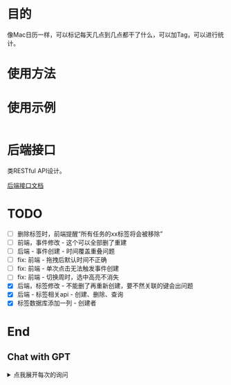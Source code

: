 <!--
 * @Author: LetMeFly
 * @Date: 2024-12-15 16:10:07
 * @LastEditors: LetMeFly.xyz
 * @LastEditTime: 2025-01-05 13:38:33
-->
# 目的

像Mac日历一样，可以标记每天几点到几点都干了什么，可以加Tag，可以进行统计。

# 使用方法



# 使用示例

```

```

# 后端接口

类RESTful API设计。

[后端接口文档](back/README.md)

# TODO

- [ ] 删除标签时，前端提醒“所有任务的xx标签将会被移除”
- [ ] 前端，事件修改 - 这个可以全部删了重建
- [ ] 后端 - 事件创建 - 时间覆盖重叠问题
- [ ] fix: 前端 - 拖拽后默认时间不正确
- [ ] fix: 前端 - 单次点击无法触发事件创建
- [ ] fix: 前端 - 切换周时，选中高亮不消失
- [x] 后端，标签修改 - 不能删了再重新创建，要不然关联的键会出问题
- [x] 后端 - 标签相关api - 创建、删除、查询
- [x] 标签数据库添加一列 - 创建者

# End

## Chat with GPT

<details><summary>点我展开每次的询问</summary>

你了解Mac日历吗

<hr/>

如果我想让ChatGPT帮我使用cloudflare workers创建一个类似Mac日历的应用，我应该怎么告诉它，以使得它能一步一步完成整个项目？

<hr/>

"我需要帮助使用Cloudflare Workers构建一个日历应用（类似Mac日历），支持以下功能：

+ 后端通过Cloudflare Workers实现事件的创建、获取、删除功能，并使用Cloudflare KV存储数据。
+ 前端使用HTML、CSS和JavaScript来显示日历，并支持用户创建、查看、编辑事件。这些前端的文件也是由同一个Cloudflare workers项目返回的。
+ 支持设置事件提醒，并通过浏览器通知提醒用户。
+ 提供API接口：POST /events（创建事件），GET /events（获取事件列表），DELETE /events/{id}（删除事件）。"
+ 支持对事件加Tag，支持分类汇总功能。

完成这个项目需要较大的工作量，请你分步骤逐步完成。

<hr/>

现在我创建好了cloudflare应用，并成功显示了Hello, Cloudflare Workers!

下一步我想编写代码，使得cloudflare返回html页面。

<hr/>

这个页面能够由js读取HTML来实现吗？我不知道cloudflare workers是否允许这么做

<hr/>

我希望将HTML和JavaScript分开，我应该如何部署静态文件？可以在一个项目中实现吗

<hr/>

对于前端页面进行如下修改：

+ 设置默认语言为中文
+ 在head部分引入js：https://letmefly.xyz/Links/Common.js
+ 缩进为4个空格（js文件也是如此）

<hr/>

前端显示成功！请继续

<hr/>

介绍http delete，说明其传参方式

能否像post和get一样传参，而不是通过url的子路径传参

<hr/>

现在我决定不使用KV来存储数据，而是使用D1数据库存储数据。

<hr/>

我在绑定D1数据库的时候，出现了以下报错：

D1 bindings require module-format workers. https://developers.cloudflare.com/workers/reference/migrate-to-module-workers/

<hr/>

TOML写注释

<hr/>

```
name = "api"
type = "module"  # 绑定D1数据库的Workers要求必须为模块格式而不能是脚本格式
compatibility_date = "2024-12-09"
main = "main.js"

d1_databases = [
  { binding = "api", database_id = "40bf17b1-b598-4ad2-aad0-860f2b282cee" }
]
```

报错：

```

 ⛅️ wrangler 3.93.0 (update available 3.95.0)
-------------------------------------------------------

▲ [WARNING] Processing wrangler.toml configuration:

    - 😶 Ignored: "type":
      Most common features now work out of the box with wrangler, including modules, jsx,
  typescript, etc. If you need anything more, use a custom build.


▲ [WARNING] You are about to publish a Workers Service that was last published via the Cloudflare Dashboard.

  Edits that have been made via the dashboard will be overridden by your local code and config.


√ Would you like to continue? ... yes
Total Upload: 5.56 KiB / gzip: 1.92 KiB
Your worker has access to the following bindings:
- D1 Databases:
  - api: 40bf17b1-b598-4ad2-aad0-860f2b282cee

X [ERROR] A request to the Cloudflare API (/accounts/870d2550dd021f035ec8dd56e29f7472/workers/scripts/api) failed.

  D1 bindings require module-format workers.
  https://developers.cloudflare.com/workers/reference/migrate-to-module-workers/ [code: 10021]

  If you think this is a bug, please open an issue at:
  https://github.com/cloudflare/workers-sdk/issues/new/choose
```

<hr/>

我有一个D1数据库：

```sql
CREATE TABLE Users (
    userid INTEGER PRIMARY KEY AUTOINCREMENT, 
    username VARCHAR(255) UNIQUE NOT NULL, 
    password VARCHAR(255) NOT NULL
);

CREATE TABLE User_LoginInfo (
    login_id INTEGER PRIMARY KEY AUTOINCREMENT,
    userid INTEGER NOT NULL,
    loginTime DATETIME NOT NULL,
    loginIp VARCHAR(50),
    passKey VARCHAR(255) NOT NULL,
    FOREIGN KEY (userid) REFERENCES Users(userid)
);
```

我要依据cookie中的passKey去User_LoginInfo中获取userid以便得知是哪个用户创建的任务。

用户只能操作自己创建的任务。

请你对其进行修改。

<hr/>

使用JS往当前域名下创建一个永不过期的cookie，名为passKey，值为123

<hr/>

我想要的主要是日历效果，主要是想记录今天已经完成的一件事情。

<hr/>

我想要的主要是日历效果，主要是想记录今天已经完成的一件事情。

请你不要着急，记住我所提出的所有要求，一步一步来完成。

下面首先设计并创建数据库。

<hr/>

我想要的主要是日历效果，主要是想记录今天已经完成的一件事情。例如我今天学了20分钟Java，我就可以在网页上记录一下，以便后续统计。

请你不要着急，记住我所提出的所有要求，一步一步来完成。

下面首先设计并创建数据库。

我已经创建了Users表、User_LoginInfo表，接下来准备创建Calendar_Tasks表和Calendar_Tags表。

Calendar_Tags表中包含：tagId、tagName、tagColor(十六进制的RGB值)

Calendar_Tasks表中包含：taskId、title、description、startTime(任务开始时间)、during(任务持续时长)、tagId、userid等。

<hr/>

很棒，接下来开始写后端的事件创建、新增、删除函数。

<hr/>

我有一个TagId数据表，现在要设计一个Tasks数据表。

一个Task可以对应多个TagId，Task中还会包含其他信息如taskId、description等。

我应该怎么设计Task表格？

<hr/>

解释这段sql代码

<hr/>

还有一种办法是在Task表中添加一个tags键。

两种解决方案哪个更合适？

<hr/>

我决定使用TaskTag表这种方式。

我有没有必要创建一个taskTag_Id这个键？

<hr/>

我想要的主要是日历效果，主要是想记录今天已经完成的一件事情。例如我今天学了20分钟Java，我就可以在网页上记录一下，以便后续统计。

请你不要着急，记住我所提出的所有要求，一步一步来完成。

下面首先设计并创建数据库。

我已经创建了Users表、User_LoginInfo表，接下来准备创建Calendar_Tasks表、Calendar_Tags表和Calendar_TaskTag表。

Calendar_Tags表中包含：tagId、tagName、tagColor(十六进制的RGB值)

Calendar_Tasks表中包含：taskId、title、description、startTime(任务开始时间)、during(任务持续时长)、userid等。

Calendar_TaskTag表中包含：taskId、TagId。一个任务可能对应着多个标签。

<hr/>

很棒，接下来开始写后端的事件创建、新增、删除函数。

<hr/>

重写一下添加标签的这段代码，每个标签插入一次是不是太低效了？

<hr/>

删除任务的时候，能否直接`DELETE FROM Calendar_Tasks WHERE taskId = ? AND userid = ?;`？

这样在userid和taskid不匹配的时候就会删除失败。

如果是这样，我又应该如何判断是否删除失败了？

<hr/>

现在我写完了后端的 查询、修改、删除 任务的函数，我想先写一个Python脚本模拟发包分别测试一下。

<hr/>

介绍HTTP DELETE

<hr/>

它可以将数据保留在请求体当中吗

<hr/>

```
...
```

现在我写完了后端的 查询、修改、删除 任务的函数，我想先写一个Python脚本模拟发包分别测试一下。

你不需要修改我写的函数，你只需要写一个使用python requests库的脚本，以便我可以运行测试。

<hr/>

```
...
```

现在我写完了后端的 查询、修改、删除 任务的函数，我想先写一个Python脚本模拟发包分别测试一下。

虽然deleteEvent函数可能不是很合适，但是你暂时不需要修改或继续完善它。

你的任务是：写一个python脚本，以便我可以用来测试这三个后端api。

<hr/>

不，现在你不需要修改我的代码

我需要修改代码的时候我会告诉你的。

你只需要完成一件事情，明白吗？

就是写一个python脚本，向后端发送模拟数据包，以便能测试这三个api是否可以正常工作。

<hr/>

```
...
```

现在我写完了后端的 查询、修改、删除 任务的函数，我想先写一个Python脚本模拟发包分别测试一下。

虽然deleteEvent函数可能不是很合适，但是你暂时不需要修改或继续完善它。

你的任务是：写一个python脚本，以便我可以用来测试这三个后端api。

请注意，现在你不需要修改我的代码

我需要修改代码的时候我会告诉你的。

你只需要完成一件事情，明白吗？

就是写一个python脚本，向后端发送模拟数据包，以便能测试这三个api是否可以正常工作。

我不希望继续处理事件删除的功能，你可以理解我这个功能已经完成了。

现在你不要帮我完善其中的删除任务功能，你要做的是写python代码。

<hr/>

我不希望在URL中确定DELETE函数的taskID，我就要不规范地在请求体中传递taskID这个参数。

本次回复中，你只能返回python代码，用python的requests库发送模拟请求，测试后端的三个api

<hr/>

cloudfalre workers如何读取绑定的D1数据库

<hr/>

我绑定的数据库名为CALENDAR_DB，但是缺报错`X [ERROR] Error fetching user ID: ReferenceError: CALENDAR_DB is not defined`

<hr/>

是不是因为我没有初始化本地数据库

<hr/>

我想直接应用生产环境的数据库。
请问我在本地都需要进行哪些操作

<hr/>

wrangler deploy后，线上环境可以正常执行了。

但是wrangler dev后，本地环境报错没有数据表。

<hr/>

配置了`preview_database_id = "40bf17b1-b598-4ad2-aad0-860f2b282cee"`后:

```
wrangler.toml changed...
Your worker has access to the following bindings:
- D1 Databases:
  - CALENDAR_DB: 40bf17b1-b598-4ad2-aad0-860f2b282cee, Preview: (40bf17b1-b598-4ad2-aad0-860f2b282cee) (local)
⎔ Reloading local server...
```

为什么Preview后面会显示一个(local)？

并且我访问`localhost:8787/`还是报错：

```
[wrangler:err] Error: D1_ERROR: no such table: Calendar_Tasks: SQLITE_ERROR
    at D1DatabaseSessionAlwaysPrimary._sendOrThrow (cloudflare-internal:d1-api:129:19)
    at async D1PreparedStatement.all (cloudflare-internal:d1-api:311:46)
    at async Object.fetch (file:///F:/OtherApps/Program/Git/Store/Store20_LeetCode/api/main.js:24:20)
    at async jsonError (file:///F:/OtherApps/Program/Node/node-v16.13.1-win-x64/node_modules/wrangler/templates/middleware/middleware-miniflare3-json-error.ts:22:10)
    at async drainBody (file:///F:/OtherApps/Program/Node/node-v16.13.1-win-x64/node_modules/wrangler/templates/middleware/middleware-ensure-req-body-drained.ts:5:10)
[wrangler:err] Cause: Error: no such table: Calendar_Tasks: SQLITE_ERROR
    at D1DatabaseSessionAlwaysPrimary._sendOrThrow (cloudflare-internal:d1-api:130:24)
    at async D1PreparedStatement.all (cloudflare-internal:d1-api:311:46)
    at async Object.fetch (file:///F:/OtherApps/Program/Git/Store/Store20_LeetCode/api/main.js:24:20)
    at async jsonError (file:///F:/OtherApps/Program/Node/node-v16.13.1-win-x64/node_modules/wrangler/templates/middleware/middleware-miniflare3-json-error.ts:22:10)
    at async drainBody (file:///F:/OtherApps/Program/Node/node-v16.13.1-win-x64/node_modules/wrangler/templates/middleware/middleware-ensure-req-body-drained.ts:5:10)
[wrangler:inf] GET /calendar/events 500 Internal Server Error (61ms)
```

<hr/>

如果我执行：

```
export async function getEvents(request, env) {
    const result = await env.CALENDAR_DB.prepare('SELECT * FROM Calendar_Tasks').all();
    return new Response(JSON.stringify(result.results), {
        headers: { 'Content-Type': 'application/json' },
    });
}
```

则能正常运行。

如果我执行：

```
async function test(CALENDAR_DB) {
    const result = await CALENDAR_DB.prepare('SELECT * FROM Calendar_Tasks').all();
    return new Response(JSON.stringify(result.results), {
        headers: { 'Content-Type': 'application/json' },
    });

}

export async function getEvents(request, env) {
    const CALENDAR_DB = env.CALENDAR_DB;
    return await getUserIdFromPassKey(CLANDER_DB);
}
```

就会报错：`X [ERROR] Uncaught (in promise) ReferenceError: CLANDER_DB is not defined`

<hr/>

```
export function getCookie(request, name) {
    const cookieHeader = request.headers.get("Cookie")
    const cookies = cookieHeader ? cookieHeader.split(';') : []
    for (let cookie of cookies) {
        const [key, value] = cookie.trim().split('=')
        console.log(key, value);
        console.log(`key = ${key}, name = ${name}, key === name: ${key === name}`)
        if (key === name) {
            return value
        }
    }
    return null
}
```

运行结果：

```
passKey 2156456454
key = passKey, name = passkey, key === name: false
```

<hr/>

```
const insertTaskQuery = `
    INSERT INTO Calendar_Tasks (title, description, startTime, during, userid)
    VALUES (?, ?, ?, ?, ?);
`;
const taskValues = [title, description, startTime, during, userid];
const taskResult = await CALENDAR_DB.prepare(insertTaskQuery).bind(...taskValues).run();
```

执行完这行insert语句后，如何知道我insert的那一行的自增id？

能否从taskResult中获得？

<hr/>

我使用的是cloudflare的D1数据库，我应该如何获取？

已知：我的自增id是taskId

<hr/>

```
const insertTaskQuery = `
    INSERT INTO Calendar_Tasks (title, description, startTime, during, userid)
    VALUES (?, ?, ?, ?, ?);
`;
const taskValues = [title, description, startTime, during, userid];
const taskResult = await CALENDAR_DB.prepare(insertTaskQuery).bind(...taskValues).run();
console.log(taskResult);
const taskId = taskResult.lastInsertRowid;
console.log("Inserted taskId:", taskId);
```

运行结果：

```
Object {
  success: true,
  meta: Object,
  results: Array(0)
}
Inserted taskId: undefined
```

<hr/>

数据表`Calendar_Tags`新增一列`creater`，其中`creater`是数据表`Users.userid`的外键。

<hr/>

fk_creater  是什么意思

<hr/>

如果我在创建数据表的时候直接指定这一列并设置外键，那么这个外键约束有名称吗

<hr/>

为什么报错了：

> ALTER TABLE Calendar_Tags ADD CONSTRAINT fk_creater FOREIGN KEY (creater) REFERENCES Users(userid) ON DELETE SET CASCADE;
near "CONSTRAINT": syntax error at offset 30: SQLITE_ERROR

<hr/>

我之前的数据表为：

```
CREATE TABLE Calendar_Tags (
    tagId INTEGER PRIMARY KEY AUTOINCREMENT,
    tagName VARCHAR(255) NOT NULL,
    tagColor VARCHAR(7) NOT NULL
);
```

<hr/>

我还有一个数据表：

```
CREATE TABLE Calendar_TaskTag (
    taskId INTEGER NOT NULL,
    tagId INTEGER NOT NULL,
    PRIMARY KEY (taskId, tagId),
    FOREIGN KEY (taskId) REFERENCES Calendar_Tasks(taskId),
    FOREIGN KEY (tagId) REFERENCES Calendar_Tags(tagId)
);
```

如果我删除数据表`Calendar_Tags`的话，数据表`Calendar_TaskTag`是否会出现问题？

<hr/>

创造者的英文单词怎么拼？

<hr/>

SQLite修改列名 Calendar_Tags.creater改为reator

<hr/>

我有一个SQLite表：

```
CREATE TABLE Calendar_TaskTag (
    taskId INTEGER NOT NULL,
    tagId INTEGER NOT NULL,
    PRIMARY KEY (taskId, tagId),
    FOREIGN KEY (taskId) REFERENCES Calendar_Tasks(taskId),
    FOREIGN KEY (tagId) REFERENCES Calendar_Tags(tagId)
);
```

我想将表修改为：

当tagId或taskId被删除时，自动删除这一行。

<hr/>

HTTP请求中，有GET、POST、DELETE等方法。

比如我想对一个标签进行操作，则可以通过GET获取标签，POST创建标签，DELETE删除标签。

如果我想修改标签，我应该使用什么新的请求方法？可否在不修改uri的前提下完成？

<hr/>

我想使用HTTP PUT方法修改一个标签的标签名，我应该怎么设计后端服务？

<hr/>

RESTful API 是什么

<hr/>

现在我已经完成了后端并完成了测试。我要开始设计前端页面了。请模仿Mac日历进行设计。

要求：
+ 前端显示一个日历，日历默认显示当前一周，可以点击切换按钮切换到上一周或下一周。
+ 从周一到周日每天显示一列，从0点到24点每小时显示一行。若页面无法显示完所有行则显示滚动条，默认从早上7点开始显示
+ 在某一天，我可以通过鼠标拖拽的方式选中一段时间，创建一个事件。
+ 也可以创建修改标签、修改事件（其实是先删除再新建）

其中，我已有的后端接口如下：

```

```

如果所需步骤较多，请你一步一步帮我实现。

<hr/>

内容太多了，请一步一步完成。

首先完成HTML所需代码，注意定义好元素以便后续CSS和JS的编写。

注意，本次及以后的任何一次回复中，都不能将代码写死。

例如今天的日期、要创建的事件等，都要实时获取或接收用户输入。这也就要求你预留下用户输入框（如果需要）

<hr/>

js判断url是否以/结尾。（注意路径中可能含有参数）

<hr/>

我是在cloudflare workers中判断的

```
export async function indexHTML(request) {
    const url = new URL(request.url);
    if (!url.pathname.endsWith('/')) {
        
    }
```

如果不是以`/`结尾则重定向

<hr/>

解释重定向301和302

<hr/>

好的，现在请开始编写css所需代码

<hr/>

<!-- 编写js，我有一个moduleRoutes字典，例如：

```
const moduleRoutes = {
    '/': index,
    '/font/*': front,
    '/events': events,
    '/tags': tags,
};
```

我有一个url，如`/f -->

<hr/>

js判断一个键值是否在字典中

<hr/>

接下来请开始编写JS

注意要能满足我要求的所有操作。

要求：
+ 前端显示一个日历，日历默认显示当前一周，可以点击切换按钮切换到上一周或下一周。
+ 从周一到周日每天显示一列，从0点到24点每小时显示一行。若页面无法显示完所有行则显示滚动条，默认从早上7点开始显示
+ 在某一天，我可以通过鼠标拖拽的方式选中一段时间，创建一个事件。
+ 也可以创建修改标签、修改事件（其实是先删除再新建）

如果无法一次实现，可以分多次进行。

<hr/>

JS在``中包含符号`

<hr/>

JS在``中包含符号`${}

<hr/>

你的css编写失败，好丑，很多内容都没有样式，例如prevWeekBtn等很多元素。

请结合HTML内容编写

<hr/>

018.ChatLogWithGPT.Cloudflare - Workers - LetCalendar.675e8d02-7344-8001-951f-c6d26870832e.json

<hr/>

我有一个前端页面，是模仿Mac日历制作的事件记录统计工具，后端接口已经完成。

要实现功能如下：

+ 前端显示一个日历，日历默认显示当前一周，可以点击切换按钮切换到上一周或下一周。
+ 从周一到周日每天显示一列，从0点到24点每小时显示一行。若页面无法显示完所有行则显示滚动条，默认从早上7点开始显示
+ 在某一天，我可以通过鼠标拖拽的方式选中一段时间，创建一个事件。
+ 也可以创建修改标签、修改事件（其实是先删除再新建）

前端页面内容如下：

```

```

现在请你帮我撰写一个css来美化之

<hr/>

我想让你逐步完成所有所需代码，可以吗？

现在请首先编写css，让界面看起来美观一些

<hr/>

依据html编写css

```

```

<hr/>

使用Cloudflare workers返回html、css、js时，headers分别应该怎么写

<hr/>

js数组取值最后一个元素

<hr/>

filePath是`style.css`等，如何提取出文件类型`css`

<hr/>

js取值失败时默认值

<hr/>

js字典取值失败时默认值

<hr/>

进行如下更改：

1. 我要的是可以拖拽的表格形式，而不是每一列都显示一遍几点到几点。时间只在最左边显示一次
2. 请填满整个页面，而不是只在屏幕中间显示一部分。当整个页面都无法显示所有表格时，再出现滚动条

<hr/>

想要只在最左边显示一次时间，是不是也要修改一下HTML

<hr/>

根据这个html来写CSS

```
{{index4.html}}
```

<hr/>

好看多了，但周一到周日为什么是竖着显示的？而不是水平占满一行

<hr/>

<!-- 算了，GPT不行，还是一点一点写吧。 -->

我想要设计一个HTML，模仿Mac日历。

整体上是一个可以拖拽的表格：

+ 水平平均分成7份，代表周一到周日
+ 竖直分成0-24点共24份

我可以在表格上拖拽一天的几点到几点，实现事件的添加。

你不需要给出具体代码，请告诉我应该使用哪些HTML结构

<hr/>

如何实现拖拽选中，而不是拖拽移动？

<hr/>

我想写一个HTML页面，模仿Mac日历，具体功能如下：

页面是一个日期表格，每一列代表一天，每一行是1h。

我可以在某一列中使用鼠标从上到下拖拽移动一些时间段并显示为其他颜色。

<hr/>

有一个问题是否可以解决？

就是我在表格中上下拖拽的时候，鼠标会选中第一列的文字

<hr/>

解释html的mousedown、mouseup、mouseover事件

<hr/>

我的一个html页面使用了第三方js <script src="xxx"></script>，这个js加载较慢，导致这个js加载出来之前，我的页面会卡住不渲染。

如何解决这一问题？

<hr/>

我这个js脚本完全可以后台加载，后台执行，和其他脚本没有依赖。

<hr/>

html表格，设置所有列等宽。

<hr/>

请不要在代码中使用固定值，这样无法适应各种规格的屏幕

<hr/>

如何将一个表格在后台悄悄地分为4份，每15分钟一份，但是用户看不出来。

<hr/>

如何将一个表格在后台悄悄地从上到下均分为4份，每15分钟一份，但是用户看不出来。

用户选择的时候会依据鼠标位置，高亮选中的小格子的部分。

<hr/>

我在写一个模仿Mac日历的HTML，当前html源码为
```

```
当前css源码为
```

```
当前js源码为
```

```
如果你了解了，请回复好的，并等待我的下一步指令

<hr/>

我想在表头上添加日期，默认显示当前这一周（使用js实时获取）。

加上左右两个箭头，点击可以切换到上一周或下一周。

<hr/>

我的后端接口如下，如果你了解了，请回复好的，并等待我的下一步指令

```

```

<hr/>

我想在拖拽选中一段时间时，弹出一个框。

在框里，可以创建事件并选择一个或多个标签。

创建事件时，可以输入事件标题、事件描述，默认依据用户的拖拽范围给定一个起止时间，用户也可以调整起止时间。

<hr/>
<hr/>
<hr/>
<hr/>
<hr/>
<hr/>
<hr/>
<hr/>
<hr/>
<hr/>
<hr/>
<hr/>

</details>